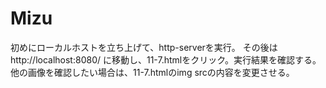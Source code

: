 # Mizu
初めにローカルホストを立ち上げて、http-serverを実行。
その後はhttp://localhost:8080/ に移動し、11-7.htmlをクリック。実行結果を確認する。他の画像を確認したい場合は、11-7.htmlのimg srcの内容を変更させる。